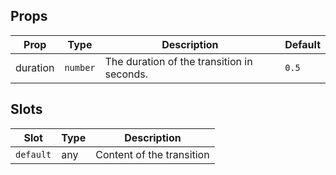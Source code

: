 <!-- This file is automatically generated, do not edit manually. -->

<script setup>
import AppCollapseTransitionPlayground from './AppCollapseTransitionPlayground.vue'
</script>

<AppCollapseTransitionPlayground />

## Props

| Prop | Type | Description | Default |
| ---- | ---- | ----------- | ------- |
| duration | `number` | The duration of the transition in seconds. | `0.5` |


## Slots

| Slot | Type | Description |
| --------- | ---- | ----------- |
| `default` | any | Content of the transition |

